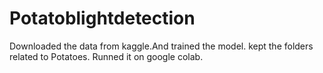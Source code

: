 # Potatoblightdetection
Downloaded the data from kaggle.And trained the model.
kept the folders related to Potatoes.
Runned it on google colab.
